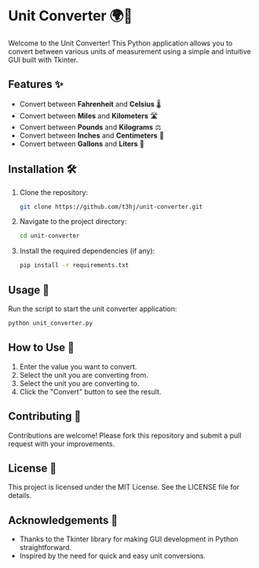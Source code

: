 # Unit Converter 🌍🔄

Welcome to the Unit Converter! This Python application allows you to convert between various units of measurement using a simple and intuitive GUI built with Tkinter.

## Features ✨

- Convert between **Fahrenheit** and **Celsius** 🌡️
- Convert between **Miles** and **Kilometers** 🛣️
- Convert between **Pounds** and **Kilograms** ⚖️
- Convert between **Inches** and **Centimeters** 📏
- Convert between **Gallons** and **Liters** 🥤

## Installation 🛠️

1. Clone the repository:
    ```bash
    git clone https://github.com/t3hj/unit-converter.git
    ```
2. Navigate to the project directory:
    ```bash
    cd unit-converter
    ```
3. Install the required dependencies (if any):
    ```bash
    pip install -r requirements.txt
    ```

## Usage 🚀

Run the script to start the unit converter application:
```bash
python unit_converter.py
```

## How to Use 📝

1. Enter the value you want to convert.
2. Select the unit you are converting from.
3. Select the unit you are converting to.
4. Click the "Convert" button to see the result.

## Contributing 🤝

Contributions are welcome! Please fork this repository and submit a pull request with your improvements.

## License 📄

This project is licensed under the MIT License. See the LICENSE file for details.

## Acknowledgements 🙏

- Thanks to the Tkinter library for making GUI development in Python straightforward.
- Inspired by the need for quick and easy unit conversions.
